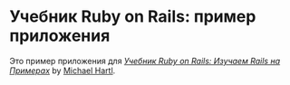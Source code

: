 # Учебник Ruby on Rails: пример приложения
Это пример приложения для
[*Учебник Ruby on Rails: Изучаем Rails на Примерах*](http://railstutorial.org/)
by [Michael Hartl](http://michaelhartl.com/).

